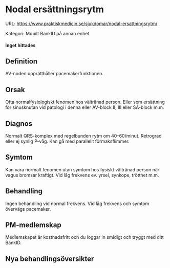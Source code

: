 # Nodal ersättningsrytm

URL: https://www.praktiskmedicin.se/sjukdomar/nodal-ersattningsrytm/



Kategori: Mobilt BankID på annan enhet

#### Inget hittades

## Definition

AV-noden upprätthåller pacemakerfunktionen.

## Orsak

Ofta normalfysiologiskt fenomen hos vältränad person. Eller som ersättning för sinusknutan vid patologi i denna eller AV-block II, III eller SA-block m.m.

## Diagnos

Normalt QRS-komplex med regelbunden rytm om 40–60/minut. Retrograd eller ej synlig P-våg. Kan gå med parallellt förmaksflimmer.

## Symtom

Kan vara normalt fenomen utan symtom hos fysiskt vältränad person när vagus bromsar kraftigt. Vid låg frekvens ev. yrsel, synkope, trötthet m.m.

## Behandling

Ingen behandling vid normal frekvens. Vid låg frekvens och symtom övervägs pacemaker.

## PM-medlemskap

Medlemskapet är kostnadsfritt och du loggar in smidigt och tryggt med ditt BankID.

## Nya behandlingsöversikter

